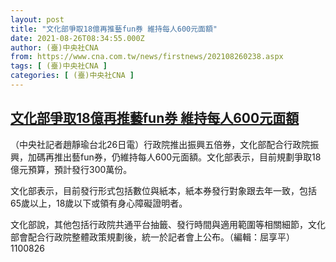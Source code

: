 ```yaml
---
layout: post
title: "文化部爭取18億再推藝fun券 維持每人600元面額"
date: 2021-08-26T08:34:55.000Z
author: (臺)中央社CNA
from: https://www.cna.com.tw/news/firstnews/202108260238.aspx
tags: [ (臺)中央社CNA ]
categories: [ (臺)中央社CNA ]
---
```

<!--1629966895000-->
[文化部爭取18億再推藝fun券 維持每人600元面額](https://www.cna.com.tw/news/firstnews/202108260238.aspx)
------

<div>
<div></div><div class="paragraph"><p>（中央社記者趙靜瑜台北26日電）行政院推出振興五倍券，文化部配合行政院振興，加碼再推出藝fun券，仍維持每人600元面額。文化部表示，目前規劃爭取18億元預算，預計發行300萬份。</p><p>文化部表示，目前發行形式包括數位與紙本，紙本券發行對象跟去年一致，包括65歲以上，18歲以下或領有身心障礙證明者。</p><p>文化部說，其他包括行政院共通平台抽籤、發行時間與適用範圍等相關細節，文化部會配合行政院整體政策規劃後，統一於記者會上公布。（編輯：屈享平）1100826</p></div>
</div>

